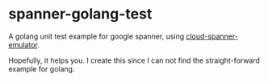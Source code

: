 # spanner-golang-test
A golang unit test example for google spanner, using [cloud-spanner-emulator](https://github.com/GoogleCloudPlatform/cloud-spanner-emulator).

Hopefully, it helps you.
I create this since I can not find the straight-forward example for golang.
